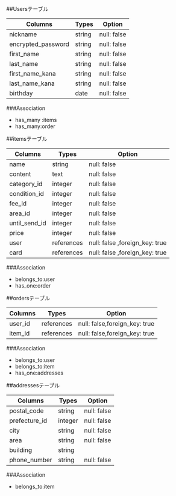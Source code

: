##Usersテーブル

| Columns                   | Types          | Option                     |
| --------------------------|----------------| ---------------------------|
| nickname                  |   string       | null: false                |
| encrypted_password        |   string       | null: false                |
| first_name                |   string       | null: false                |
| last_name                 |   string       | null: false                |
| first_name_kana           |   string       | null: false                |
| last_name_kana            |   string       | null: false                |
| birthday                  |   date         | null: false                |

###Association
- has_many :items
- has_many:order


##itemsテーブル

| Columns        | Types            | Option                            |
| ---------------|------------------| ----------------------------------|
| name           |   string         | null: false                       |
| content        |   text           | null: false                       |
| category_id    |   integer        | null: false                       |
| condition_id   |   integer        | null: false                       |
| fee_id         |   integer        | null: false                       |
| area_id        |   integer        | null: false                       |
| until_send_id  |   integer        | null: false                       |
| price          |   integer        | null: false                       |
| user           |   references     | null: false ,foreign_key: true    |
| card           |   references     | null: false ,foreign_key: true    |

###Association
- belongs_to:user
- has_one:order


##ordersテーブル

| Columns        | Types            | Option                          |
| ---------------|------------------| --------------------------------|
| user_id        |   references     | null: false,foreign_key: true   |
| item_id        |   references     | null: false,foreign_key: true   |

###Association
- belongs_to:user
- belongs_to:item
- has_one:addresses


##addressesテーブル

| Columns        | Types            | Option                            |
| ---------------|------------------| ----------------------------------|
| postal_code    |   string         | null: false                       |
| prefecture_id  |   integer        | null: false                       |
| city           |   string         | null: false                       |
| area           |   string         | null: false                       |
| building       |   string         |                                   |
| phone_number   |   string         | null: false                       |

###Association
- belongs_to:item


